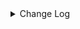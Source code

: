<details><summary> Change Log </summary>

| Change | Commit | Version |
| --- | --- | --- |
|[Improve] filestore options (#8921)|https://github.com/apache/seatunnel/commit/b60ef97c9|2.3.10|
|[Feature][Restapi] Allow metrics information to be associated to logical plan nodes (#7786)|https://github.com/apache/seatunnel/commit/6b7c53d03|2.3.9|
|[Improve] Remove use `SeaTunnelSink::getConsumedType` method and mark it as deprecated (#5755)|https://github.com/apache/seatunnel/commit/8de740810|2.3.4|
|[Feature][Connector][GoogleFirestore-Sink] Support GoogleFirestore Sink (#4304)|https://github.com/apache/seatunnel/commit/f13c2614d|2.3.2|

</details>

